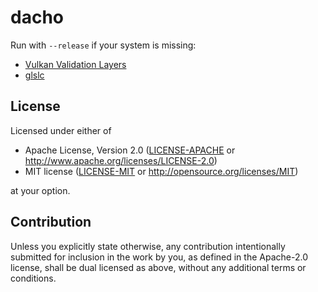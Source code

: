 <!-- dacho/README.md -->

# dacho

Run with `--release` if your system is missing:
- [Vulkan Validation Layers](https://github.com/KhronosGroup/Vulkan-ValidationLayers)
- [glslc](https://github.com/google/shaderc/tree/main/glslc)

## License

Licensed under either of

 * Apache License, Version 2.0
   ([LICENSE-APACHE](LICENSE-APACHE) or http://www.apache.org/licenses/LICENSE-2.0)
 * MIT license
   ([LICENSE-MIT](LICENSE-MIT) or http://opensource.org/licenses/MIT)

at your option.

## Contribution

Unless you explicitly state otherwise, any contribution intentionally submitted
for inclusion in the work by you, as defined in the Apache-2.0 license, shall be
dual licensed as above, without any additional terms or conditions.

